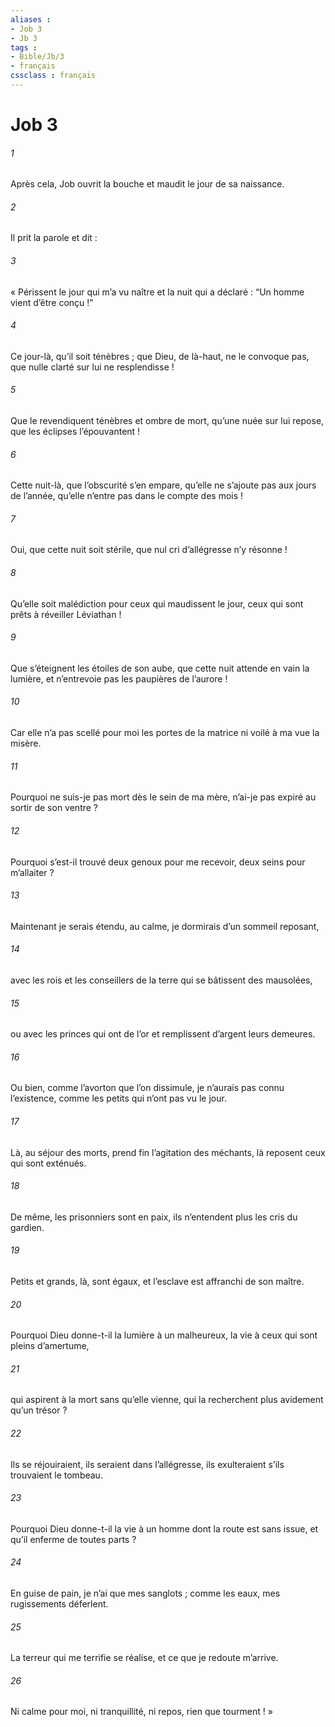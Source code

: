 ```yaml
---
aliases : 
- Job 3
- Jb 3
tags : 
- Bible/Jb/3
- français
cssclass : français
---
```


# Job 3

###### 1
Après cela, Job ouvrit la bouche et maudit le jour de sa naissance.
###### 2
Il prit la parole et dit :
###### 3
« Périssent le jour qui m’a vu naître
et la nuit qui a déclaré : “Un homme vient d’être conçu !”
###### 4
Ce jour-là, qu’il soit ténèbres ;
que Dieu, de là-haut, ne le convoque pas,
que nulle clarté sur lui ne resplendisse !
###### 5
Que le revendiquent ténèbres et ombre de mort,
qu’une nuée sur lui repose,
que les éclipses l’épouvantent !
###### 6
Cette nuit-là, que l’obscurité s’en empare,
qu’elle ne s’ajoute pas aux jours de l’année,
qu’elle n’entre pas dans le compte des mois !
###### 7
Oui, que cette nuit soit stérile,
que nul cri d’allégresse n’y résonne !
###### 8
Qu’elle soit malédiction pour ceux qui maudissent le jour,
ceux qui sont prêts à réveiller Léviathan !
###### 9
Que s’éteignent les étoiles de son aube,
que cette nuit attende en vain la lumière,
et n’entrevoie pas les paupières de l’aurore !
###### 10
Car elle n’a pas scellé pour moi les portes de la matrice
ni voilé à ma vue la misère.
###### 11
Pourquoi ne suis-je pas mort dès le sein de ma mère,
n’ai-je pas expiré au sortir de son ventre ?
###### 12
Pourquoi s’est-il trouvé deux genoux pour me recevoir,
deux seins pour m’allaiter ?
###### 13
Maintenant je serais étendu, au calme,
je dormirais d’un sommeil reposant,
###### 14
avec les rois et les conseillers de la terre
qui se bâtissent des mausolées,
###### 15
ou avec les princes qui ont de l’or
et remplissent d’argent leurs demeures.
###### 16
Ou bien, comme l’avorton que l’on dissimule,
je n’aurais pas connu l’existence,
comme les petits qui n’ont pas vu le jour.
###### 17
Là, au séjour des morts,
prend fin l’agitation des méchants,
là reposent ceux qui sont exténués.
###### 18
De même, les prisonniers sont en paix,
ils n’entendent plus les cris du gardien.
###### 19
Petits et grands, là, sont égaux,
et l’esclave est affranchi de son maître.
###### 20
Pourquoi Dieu donne-t-il la lumière à un malheureux,
la vie à ceux qui sont pleins d’amertume,
###### 21
qui aspirent à la mort sans qu’elle vienne,
qui la recherchent plus avidement qu’un trésor ?
###### 22
Ils se réjouiraient, ils seraient dans l’allégresse,
ils exulteraient s’ils trouvaient le tombeau.
###### 23
Pourquoi Dieu donne-t-il la vie
à un homme dont la route est sans issue,
et qu’il enferme de toutes parts ?
###### 24
En guise de pain, je n’ai que mes sanglots ;
comme les eaux, mes rugissements déferlent.
###### 25
La terreur qui me terrifie se réalise,
et ce que je redoute m’arrive.
###### 26
Ni calme pour moi, ni tranquillité,
ni repos, rien que tourment ! »
